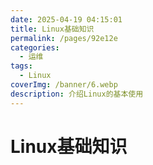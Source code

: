 ```yaml
---
date: 2025-04-19 04:15:01
title: Linux基础知识
permalink: /pages/92e12e
categories:
  - 运维
tags:
  - Linux
coverImg: /banner/6.webp
description: 介绍Linux的基本使用
---
```


# Linux基础知识